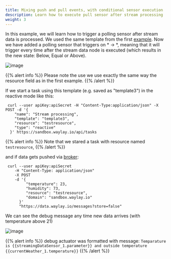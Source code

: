 ```yaml
---
title: Mixing push and pull events, with conditional sensor execution
description: Learn how to execute pull sensor after stream processing
weight: 3
---
```

In this example, we will learn how to trigger a polling sensor after stream data is processed. We used the same template from the first [example](/rule_patterns/stream_data_threshold_crossing/). Now we have added a polling sensor that triggers on * -> *, meaning that it will trigger every time after the stream data node is executed (which results in the new state: Below, Equal or Above). 


![image](/rules/push_pull1/mix_push_pull1_fig1.png)

{{% alert info %}}
Please note the use we use exactly the same way the resource field as in the first example.
{{% /alert %}}

If we start a task using this template (e.g. saved as "template3") in the reactive mode like this:
```
 curl --user apiKey:apiSecret -H "Content-Type:application/json" -X POST -d '{
    "name": "Stream processing",
    "template": "template3",
    "resource": "testresource",
    "type": "reactive"
  }' https://sandbox.waylay.io/api/tasks
 ```

{{% alert info %}}
Note that we stared a task with resource named `testresource`,
{{% /alert %}}

and if data gets pushed via [broker](/usage/broker-and-storage/):

```
 curl --user apiKey:apiSecret 
    -H "Content-Type: application/json"
    -X POST  
    -d '{ 
         "temperature": 23, 
         "humidity": 73, 
         "resource": "testresource", 
         "domain": "sandbox.waylay.io"
      }'
      "https://data.waylay.io/messages?store=false"
 ```

We can see the debug message any time new data arrives (with temperature above 21)

![image](/rules/push_pull1/mix_push_pull1_fig2.png)

{{% alert info %}}
debug actuator was formatted with message:
`Temparature is {{streamingDataSensor_1.parameter}} and outside temperature {{currentWeather_1.temperature}}`
{{% /alert %}}

